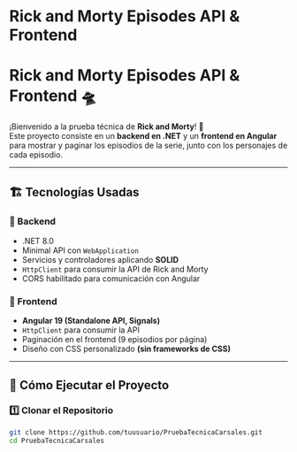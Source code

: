 ﻿# Rick and Morty Episodes API & Frontend
# Rick and Morty Episodes API & Frontend 🛸

¡Bienvenido a la prueba técnica de **Rick and Morty**! 🚀  
Este proyecto consiste en un **backend en .NET** y un **frontend en Angular** para mostrar y paginar los episodios de la serie, junto con los personajes de cada episodio.

---

## 🏗️ **Tecnologías Usadas**
### 🔹 Backend
- .NET 8.0
- Minimal API con `WebApplication`
- Servicios y controladores aplicando **SOLID**
- `HttpClient` para consumir la API de Rick and Morty
- CORS habilitado para comunicación con Angular

### 🔹 Frontend
- **Angular 19 (Standalone API, Signals)**
- `HttpClient` para consumir la API
- Paginación en el frontend (9 episodios por página)
- Diseño con CSS personalizado **(sin frameworks de CSS)**

---

## 🚀 **Cómo Ejecutar el Proyecto**
### 1️⃣ Clonar el Repositorio
```bash
git clone https://github.com/tuusuario/PruebaTecnicaCarsales.git
cd PruebaTecnicaCarsales
